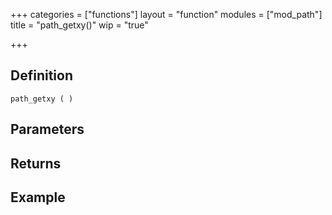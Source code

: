 +++
categories = ["functions"]
layout = "function"
modules = ["mod_path"]
title = "path_getxy()"
wip = "true"

+++

## Definition

    path_getxy ( )

## Parameters

## Returns

## Example

```
```
